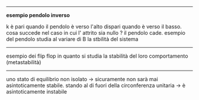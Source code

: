 ---
**esempio pendolo inverso**

k è pari quando il pendolo è verso l'alto dispari quando è verso il basso. 
cosa succede nel caso in cui l' attrito sia nullo ? il pendolo cade. 
esempio del pendolo studia al variare di B la stbilità del sistema 
- - -
esempio dei flip flop in quanto si studia la stabilità del loro comportamento (metastabilità)
- - -

uno stato di equilibrio non isolato -> sicuramente non sarà mai asintoticamente stabile. 
stando al di fuori della circonferenza unitaria -> è asintoticamente instabile 

